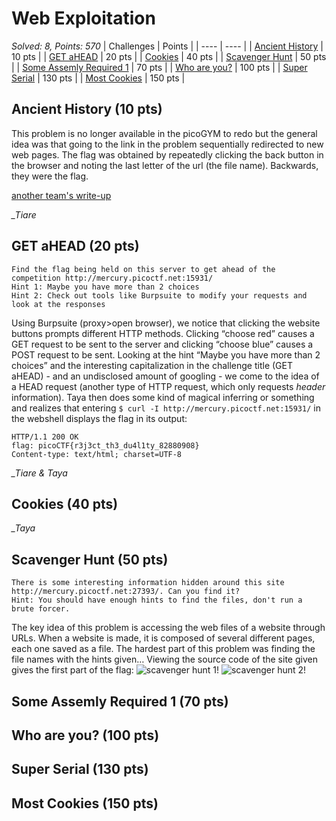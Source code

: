 # Web Exploitation

*Solved: 8, Points: 570*
| Challenges | Points |
| ---- | ---- |
| [Ancient History](#ancient-history-10-pts) | 10 pts |
| [GET aHEAD](#get-ahead-20-pts) | 20 pts |
| [Cookies](#cookies-40-pts) | 40 pts |
| [Scavenger Hunt](#scavenger-hunt-50-pts) | 50 pts |
| [Some Assemly Required 1](#some-assembly-required-1-70-pts) | 70 pts |
| [Who are you?](#who-are-you-100-points) | 100 pts |
| [Super Serial](#super-serial-130-pts) | 130 pts |
| [Most Cookies](#most-cookies-150-pts) | 150 pts |

## Ancient History (10 pts)

This problem is no longer available in the picoGYM to redo but the general idea was that going to the link in the problem sequentially redirected to new web pages. The flag was obtained by repeatedly clicking the back button in the browser and noting the last letter of the url (the file name). Backwards, they were the flag.

[another team's write-up](https://github.com/vivian-dai/PicoCTF2021-Writeup/blob/main/Web%20Exploitation/Ancient%20History/Ancient%20History.md)

*_Tiare*

## GET aHEAD (20 pts)

    Find the flag being held on this server to get ahead of the competition http://mercury.picoctf.net:15931/
    Hint 1: Maybe you have more than 2 choices
    Hint 2: Check out tools like Burpsuite to modify your requests and look at the responses
Using Burpsuite (proxy>open browser), we notice that clicking the website buttons prompts different HTTP methods. Clicking “choose red” causes a GET request to be sent to the server and clicking “choose blue” causes a POST request to be sent.
Looking at the hint “Maybe you have more than 2 choices” and the interesting capitalization in the challenge title (GET aHEAD) - and an undisclosed amount of googling - we come to the idea of a HEAD request (another type of HTTP request, which only requests _header_ information).
Taya then does some kind of magical inferring or something and realizes that entering `$ curl -I http://mercury.picoctf.net:15931/` in the webshell displays the flag in its output:
    
    HTTP/1.1 200 OK
    flag: picoCTF{r3j3ct_th3_du4l1ty_82880908}
    Content-type: text/html; charset=UTF-8

*_Tiare & Taya*

## Cookies (40 pts)

*_Taya*

## Scavenger Hunt (50 pts)

    There is some interesting information hidden around this site http://mercury.picoctf.net:27393/. Can you find it?
    Hint: You should have enough hints to find the files, don't run a brute forcer.
The key idea of this problem is accessing the web files of a website through URLs. When a website is made, it is composed of several different pages, each one saved as a file. The hardest part of this problem was finding the file names with the hints given…
Viewing the source code of the site given gives the first part of the flag:
![scavenger hunt 1!](C:/Users/girls/Pictures/Git-PicoCTF-2021-Images/scavenger-hunt-1.png "To view a page's source code")
![scavenger hunt 2!](C:/Users/girls/Pictures/Git-PicoCTF-2021-Images/scavenger-hunt-2.png "Part of the page's source code")

## Some Assemly Required 1 (70 pts)
## Who are you? (100 pts)
## Super Serial (130 pts)
## Most Cookies (150 pts)